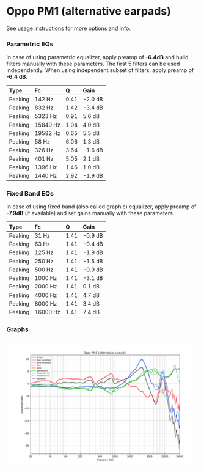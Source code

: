 # Oppo PM1 (alternative earpads)
See [usage instructions](https://github.com/jaakkopasanen/AutoEq#usage) for more options and info.

### Parametric EQs
In case of using parametric equalizer, apply preamp of **-6.4dB** and build filters manually
with these parameters. The first 5 filters can be used independently.
When using independent subset of filters, apply preamp of **-6.4 dB**.

| Type    | Fc       |    Q | Gain    |
|:--------|:---------|:-----|:--------|
| Peaking | 142 Hz   | 0.41 | -2.0 dB |
| Peaking | 832 Hz   | 1.42 | -3.4 dB |
| Peaking | 5323 Hz  | 0.91 | 5.6 dB  |
| Peaking | 15849 Hz | 1.04 | 4.0 dB  |
| Peaking | 19582 Hz | 0.65 | 5.5 dB  |
| Peaking | 58 Hz    | 6.06 | 1.3 dB  |
| Peaking | 326 Hz   | 3.64 | -1.6 dB |
| Peaking | 401 Hz   | 5.05 | 2.1 dB  |
| Peaking | 1396 Hz  | 1.46 | 1.0 dB  |
| Peaking | 1440 Hz  | 2.92 | -1.9 dB |

### Fixed Band EQs
In case of using fixed band (also called graphic) equalizer, apply preamp of **-7.9dB**
(if available) and set gains manually with these parameters.

| Type    | Fc       |    Q | Gain    |
|:--------|:---------|:-----|:--------|
| Peaking | 31 Hz    | 1.41 | -0.9 dB |
| Peaking | 63 Hz    | 1.41 | -0.4 dB |
| Peaking | 125 Hz   | 1.41 | -1.9 dB |
| Peaking | 250 Hz   | 1.41 | -1.5 dB |
| Peaking | 500 Hz   | 1.41 | -0.9 dB |
| Peaking | 1000 Hz  | 1.41 | -3.1 dB |
| Peaking | 2000 Hz  | 1.41 | 0.1 dB  |
| Peaking | 4000 Hz  | 1.41 | 4.7 dB  |
| Peaking | 8000 Hz  | 1.41 | 3.4 dB  |
| Peaking | 16000 Hz | 1.41 | 7.4 dB  |

### Graphs
![](./Oppo%20PM1%20(alternative%20earpads).png)